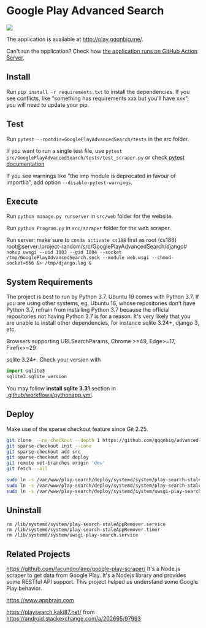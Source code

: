 # Google Play Advanced Search

![](https://github.com/gqqnbig/advanced-play-search/workflows/Python%20application/badge.svg)

The application is available at http://play.gqqnbig.me/.

Can't run the application? Check how [the application runs on GitHub Action Server](/.github/workflows/pythonapp.yml).

## Install
Run `pip install -r requirements.txt` to install the dependencies. If you see conflicts, like "something has requirements xxx but you'll have xxx", you will need to update your pip.

## Test
Run `pytest --rootdir=GooglePlayAdvancedSearch/tests` in the src folder.

If you want to run a single test file, use `pytest src/GooglePlayAdvancedSearch/tests/test_scraper.py` or check [pytest documentation](https://docs.pytest.org/en/latest/usage.html#specifying-tests-selecting-tests)

If you see warnings like "the imp module is deprecated in favour of importlib", add option `--disable-pytest-warnings`.

## Execute

Run `python manage.py runserver` in `src/web` folder for the website.

Run `python Program.py` in `src/scraper` folder for the web scraper.

Run server:
make sure to `conda activate cs188` first as root
(cs188) root@server:/project-random/src/GooglePlayAdvancedSearch/django# `nohup uwsgi --uid 1003 --gid 1004 --socket /tmp/GooglePlayAdvancedSearch.sock --module web.wsgi --chmod-socket=666 &> /tmp/django.log &`


## System Requirements
The project is best to run by Python 3.7. Ubuntu 19 comes with Python 3.7. If you are using other systems, eg. Ubuntu 16, whose repositories don't have Python 3.7, refrain from installing Python 3.7 because the official repositories not having Python 3.7 is for a reason. It's very likely that you are unable to install other dependencies, for instance sqlite 3.24+, django 3, etc.

Browsers supporting URLSearchParams, Chrome >=49, Edge>=17, Firefix>=29.

sqlite 3.24+. Check your version with 
```python
import sqlite3
sqlite3.sqlite_version
```
You may follow **install sqlite 3.31** section in [.github/workflows/pythonapp.yml](.github/workflows/pythonapp.yml).

## Deploy

Make use of the sparse checkout feature since Git 2.25.
```bash
git clone  --no-checkout --depth 1 https://github.com/gqqnbig/advanced-play-search.git
git sparse-checkout init --cone
git sparse-checkout add src
git sparse-checkout add deploy
git remote set-branches origin 'dev'
git fetch --all

sudo ln -s /var/www/play-search/deploy/systemd/system/play-search-staleAppRemover.service /lib/systemd/system/
sudo ln -s /var/www/play-search/deploy/systemd/system/play-search-staleAppRemover.timer /lib/systemd/system/
sudo ln -s /var/www/play-search/deploy/systemd/system/uwsgi-play-search.service /lib/systemd/system/

```

## Uninstall
```
rm /lib/systemd/system/play-search-staleAppRemover.service
rm /lib/systemd/system/play-search-staleAppRemover.timer
rm /lib/systemd/system/uwsgi-play-search.service
```


## Related Projects
https://github.com/facundoolano/google-play-scraper/ It's a Node.js scraper to get data from Google Play. It's a Nodejs library and provides some RESTful API support. This project helped us understand some Google Play behavior.

https://www.appbrain.com

https://playsearch.kaki87.net/ from https://android.stackexchange.com/a/202695/97993
